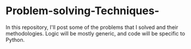 # Problem-solving-Techniques-
In this repository, I'll post some of the problems that I solved and their methodologies. Logic will be mostly generic, and code will be specific to Python.
